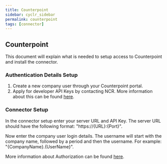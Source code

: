 ```yaml
---
title: Counterpoint
sidebar: cyclr_sidebar
permalink: counterpoint
tags: [connector]
---
```


## Counterpoint ##

This document will explain what is needed to setup access to Counterpoint and install the connector.

### Authentication Details Setup ###
1. Create a new company user through your Counterpoint portal.
2. Apply for developer API Keys by contacting NCR. More information about this can be found [here](https://github.com/NCRCounterpointAPI/APIGuide/blob/master/InstallationAndConfiguration/Licensing.md).

### Connector Setup ###
In the connector setup enter your server URL and API Key. The server URL should have the following format: "https://{URL}:{Port}".

Now enter the company user login details. The username will start with the company name, followed by a period and then the username. For example: "{CompanyName}.{UserName}".

More information about Authorization can be found [here](https://github.com/NCRCounterpointAPI/APIGuide/blob/master/Basics/Requests.md#authorization).